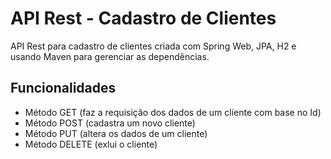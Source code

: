 # API Rest - Cadastro de Clientes
API Rest para cadastro de clientes criada com Spring Web, JPA, H2 e usando Maven para gerenciar as dependências.

## Funcionalidades
- Método GET (faz a requisição dos dados de um cliente com base no Id)
- Método POST (cadastra um novo cliente)
- Método PUT (altera os dados de um cliente)
- Método DELETE (exlui o cliente)
